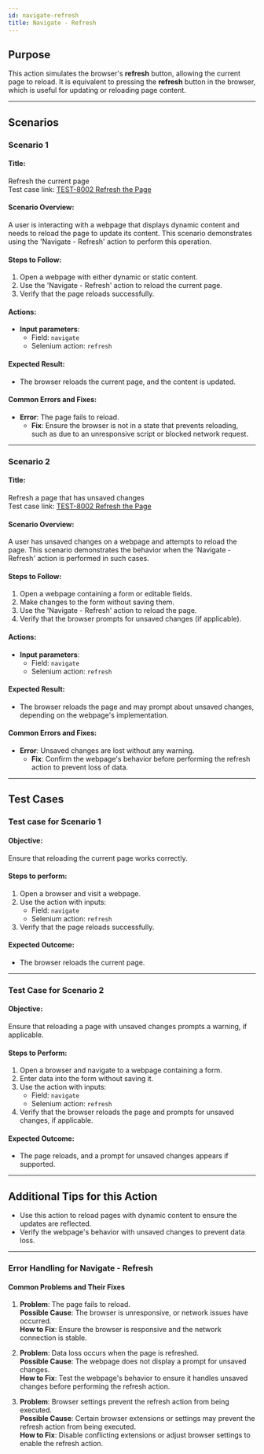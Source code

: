 ```yaml
---
id: navigate-refresh
title: Navigate - Refresh
---
```


## Purpose
This action simulates the browser's **refresh** button, allowing the current page to reload. It is equivalent to pressing the **refresh** button in the browser, which is useful for updating or reloading page content.

---

## Scenarios

### Scenario 1

#### Title:
Refresh the current page  
Test case link: [TEST-8002 Refresh the Page](https://zeuz.zeuz.ai/Home/ManageTestCases/Edit/TEST-8002/)

#### Scenario Overview:
A user is interacting with a webpage that displays dynamic content and needs to reload the page to update its content. This scenario demonstrates using the 'Navigate - Refresh' action to perform this operation.

#### Steps to Follow:
1. Open a webpage with either dynamic or static content.
2. Use the 'Navigate - Refresh' action to reload the current page.
3. Verify that the page reloads successfully.

#### Actions:
- **Input parameters**:
  - Field: `navigate`
  - Selenium action: `refresh`

#### Expected Result:
- The browser reloads the current page, and the content is updated.

#### Common Errors and Fixes:
- **Error**: The page fails to reload.
  - **Fix**: Ensure the browser is not in a state that prevents reloading, such as due to an unresponsive script or blocked network request.

---

### Scenario 2

#### Title:
Refresh a page that has unsaved changes  
Test case link: [TEST-8002 Refresh the Page](https://zeuz.zeuz.ai/Home/ManageTestCases/Edit/TEST-8002/)

#### Scenario Overview:
A user has unsaved changes on a webpage and attempts to reload the page. This scenario demonstrates the behavior when the 'Navigate - Refresh' action is performed in such cases.

#### Steps to Follow:
1. Open a webpage containing a form or editable fields.
2. Make changes to the form without saving them.
3. Use the 'Navigate - Refresh' action to reload the page.
4. Verify that the browser prompts for unsaved changes (if applicable).

#### Actions:
- **Input parameters**:
  - Field: `navigate`
  - Selenium action: `refresh`

#### Expected Result:
- The browser reloads the page and may prompt about unsaved changes, depending on the webpage's implementation.

#### Common Errors and Fixes:
- **Error**: Unsaved changes are lost without any warning.
  - **Fix**: Confirm the webpage's behavior before performing the refresh action to prevent loss of data.

---

## Test Cases

### Test case for Scenario 1

#### Objective:
Ensure that reloading the current page works correctly.

#### Steps to perform:
1. Open a browser and visit a webpage.
2. Use the action with inputs:
   - Field: `navigate`
   - Selenium action: `refresh`
3. Verify that the page reloads successfully.

#### Expected Outcome:
- The browser reloads the current page.

---

### Test Case for Scenario 2

#### Objective:
Ensure that reloading a page with unsaved changes prompts a warning, if applicable.

#### Steps to Perform:
1. Open a browser and navigate to a webpage containing a form.
2. Enter data into the form without saving it.
3. Use the action with inputs:
   - Field: `navigate`
   - Selenium action: `refresh`
4. Verify that the browser reloads the page and prompts for unsaved changes, if applicable.

#### Expected Outcome:
- The page reloads, and a prompt for unsaved changes appears if supported.

---

## Additional Tips for this Action
- Use this action to reload pages with dynamic content to ensure the updates are reflected.
- Verify the webpage's behavior with unsaved changes to prevent data loss.

---

### Error Handling for Navigate - Refresh

#### Common Problems and Their Fixes
1. **Problem**: The page fails to reload.  
   **Possible Cause**: The browser is unresponsive, or network issues have occurred.  
   **How to Fix**: Ensure the browser is responsive and the network connection is stable.

2. **Problem**: Data loss occurs when the page is refreshed.  
   **Possible Cause**: The webpage does not display a prompt for unsaved changes.  
   **How to Fix**: Test the webpage's behavior to ensure it handles unsaved changes before performing the refresh action.

3. **Problem**: Browser settings prevent the refresh action from being executed.  
   **Possible Cause**: Certain browser extensions or settings may prevent the refresh action from being executed.  
   **How to Fix**: Disable conflicting extensions or adjust browser settings to enable the refresh action.
